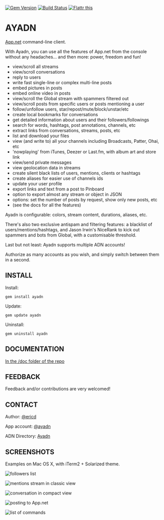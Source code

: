 [![Gem Version](https://badge.fury.io/rb/ayadn.svg)](http://badge.fury.io/rb/ayadn) 
[![Build Status](https://travis-ci.org/ericdke/na.svg?branch=master)](https://travis-ci.org/ericdke/na) 
[![Flattr this](http://api.flattr.com/button/flattr-badge-large.png)](https://flattr.com/submit/auto?user_id=ericdejonckheere&url=https://github.com/ericdke/na&title=Ayadn&language=&tags=github&category=software)  

AYADN
=====

[App.net](http://app.net) command-line client.

With Ayadn, you can use all the features of App.net from the console without any headaches... and then more: power, freedom and fun!

- view/scroll all streams 
- view/scroll conversations
- reply to users
- write fast single-line or complex multi-line posts
- embed pictures in posts
- embed online video in posts
- view/scroll the Global stream with spammers filtered out
- view/scroll posts from specific users or posts mentioning a user
- follow/unfollow users, star/repost/mute/block/unstar/etc 
- create local bookmarks for conversations
- get detailed information about users and their followers/followings
- search for words, hashtags, post annotations, channels, etc
- extract links from conversations, streams, posts, etc
- list and download your files
- view (and write to) all your channels including Broadcasts, Patter, Ohai, etc
- 'nowplaying' from iTunes, Deezer or Last.fm, with album art and store link
- view/send private messages
- view geolocation data in streams
- create silent black lists of users, mentions, clients or hashtags
- create aliases for easier use of channels ids
- update your user profile
- export links and text from a post to Pinboard
- option to export almost any stream or object in JSON
- options: set the number of posts by request, show only new posts, etc
- (see the docs for all the features)


Ayadn is configurable: colors, stream content, durations, aliases, etc. 

There's also two exclusive antispam and filtering features: a blacklist of users/mentions/hashtags, and Jason Irwin's NiceRank to kick out spammers and bots from Global, with a customisable threshold.

Last but not least: Ayadn supports multiple ADN accounts! 

Authorize as many accounts as you wish, and simply switch between them in a second. 


## INSTALL

Install:

`gem install ayadn`  

Update:

`gem update ayadn`  

Uninstall:

`gem uninstall ayadn`  

## DOCUMENTATION

[In the /doc folder of the repo](https://github.com/ericdke/na/tree/master/doc)

## FEEDBACK

Feedback and/or contributions are very welcomed!

## CONTACT

Author: [@ericd](http://app.net/ericd)

App account: [@ayadn](http://app.net/ayadn)

ADN Directory: [Ayadn](https://directory.app.net/app/345/ayadn/)

## SCREENSHOTS

Examples on Mac OS X, with iTerm2 + Solarized theme.

![followers list](https://www.evernote.com/shard/s89/sh/fddc2f8e-78f0-4dde-974b-bf724f643d7f/419854929e27b5b3/res/522b6cd4-2e0f-4528-bc94-ea4a61de54a7/skitch.png)

![mentions stream in classic view](http://dl.dropboxusercontent.com/s/16d7u5wjsd3un1j/ayadn200mentions.png)

![conversation in compact view](http://dl.dropboxusercontent.com/s/3nl5fhguhzr61x9/ayadn200convocompact.png)

![posting to App.net](http://dl.dropboxusercontent.com/s/74ehkepj9u1ffbz/ayadn200posting.png)

![list of commands](https://dl.dropboxusercontent.com/s/4cuprxyc2xtjm1w/ayadncommands.png)
